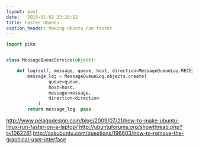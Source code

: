 ```yaml
---
layout: post
date:   2015-01-02 23:26:12
title: Faster Ubuntu
caption_header: Making Ubuntu run faster
---
```


```python
import pika


class MessageQueueService(object):

    def log(self, message, queue, host, direction=MessageQueueLog.RECEIVED):
        message_log = MessageQueueLog.objects.create(
                queue=queue,
                host=host,
                message=message,
                direction=direction
            )
        return message_log	pass
```

http://www.pelagodesign.com/blog/2009/07/21/how-to-make-ubuntu-linux-run-faster-on-a-laptop/
http://ubuntuforums.org/showthread.php?t=1062261
http://askubuntu.com/questions/196603/how-to-remove-the-graphical-user-interface

